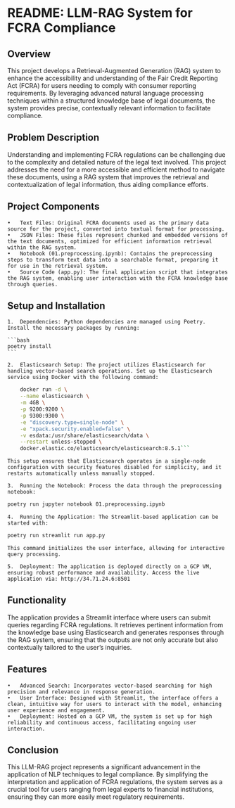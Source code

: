 # README: LLM-RAG System for FCRA Compliance

## Overview

This project develops a Retrieval-Augmented Generation (RAG) system to enhance the accessibility and understanding of the Fair Credit Reporting Act (FCRA) for users needing to comply with consumer reporting requirements. By leveraging advanced natural language processing techniques within a structured knowledge base of legal documents, the system provides precise, contextually relevant information to facilitate compliance.

## Problem Description

Understanding and implementing FCRA regulations can be challenging due to the complexity and detailed nature of the legal text involved. This project addresses the need for a more accessible and efficient method to navigate these documents, using a RAG system that improves the retrieval and contextualization of legal information, thus aiding compliance efforts.

## Project Components

	•	Text Files: Original FCRA documents used as the primary data source for the project, converted into textual format for processing.
	•	JSON Files: These files represent chunked and embedded versions of the text documents, optimized for efficient information retrieval within the RAG system.
	•	Notebook (01.preprocessing.ipynb): Contains the preprocessing steps to transform text data into a searchable format, preparing it for use in the retrieval system.
	•	Source Code (app.py): The final application script that integrates the RAG system, enabling user interaction with the FCRA knowledge base through queries.

## Setup and Installation

	1.	Dependencies: Python dependencies are managed using Poetry. Install the necessary packages by running:

    ```bash
    poetry install
    ```
	
    2.	Elasticsearch Setup: The project utilizes Elasticsearch for handling vector-based search operations. Set up the Elasticsearch service using Docker with the following command:
    
```bash
    docker run -d \
    --name elasticsearch \
    -m 4GB \
    -p 9200:9200 \
    -p 9300:9300 \
    -e "discovery.type=single-node" \
    -e "xpack.security.enabled=false" \
    -v esdata:/usr/share/elasticsearch/data \
    --restart unless-stopped \
    docker.elastic.co/elasticsearch/elasticsearch:8.5.1```
```
    This setup ensures that Elasticsearch operates in a single-node configuration with security features disabled for simplicity, and it restarts automatically unless manually stopped.

	3.	Running the Notebook: Process the data through the preprocessing notebook:

```bash
poetry run jupyter notebook 01.preprocessing.ipynb
```

	4.	Running the Application: The Streamlit-based application can be started with:

```bash
poetry run streamlit run app.py
```
    This command initializes the user interface, allowing for interactive query processing.

	5.	Deployment: The application is deployed directly on a GCP VM, ensuring robust performance and availability. Access the live application via: http://34.71.24.6:8501


## Functionality

The application provides a Streamlit interface where users can submit queries regarding FCRA regulations. It retrieves pertinent information from the knowledge base using Elasticsearch and generates responses through the RAG system, ensuring that the outputs are not only accurate but also contextually tailored to the user’s inquiries.

## Features

	•	Advanced Search: Incorporates vector-based searching for high precision and relevance in response generation.
	•	User Interface: Designed with Streamlit, the interface offers a clean, intuitive way for users to interact with the model, enhancing user experience and engagement.
	•	Deployment: Hosted on a GCP VM, the system is set up for high reliability and continuous access, facilitating ongoing user interaction.

## Conclusion

This LLM-RAG project represents a significant advancement in the application of NLP techniques to legal compliance. By simplifying the interpretation and application of FCRA regulations, the system serves as a crucial tool for users ranging from legal experts to financial institutions, ensuring they can more easily meet regulatory requirements.
